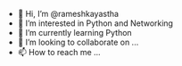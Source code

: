- 👋 Hi, I’m @rameshkayastha
- 👀 I’m interested in Python and Networking
- 🌱 I’m currently learning Python
- 💞️ I’m looking to collaborate on ...
- 📫 How to reach me ...

<!---
rameshkayastha/rameshkayastha is a ✨ special ✨ repository because its `README.md` (this file) appears on your GitHub profile.
You can click the Preview link to take a look at your changes.
--->
